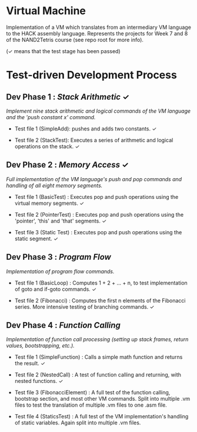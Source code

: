 # Virtual Machine #
Implementation of a VM which translates from an intermediary VM language to the HACK assembly language. Represents the projects for Week 7 and 8 of the NAND2Tetris course (see repo root for more info).

(✓ means that the test stage has been passed)

# Test-driven Development Process #

Dev Phase 1 : *Stack Arithmetic* ✓
--------
*Implement nine stack arithmetic and logical commands of the VM language and the 'push constant x' command.*

* Test file 1 (SimpleAdd): pushes and adds two constants. ✓

* Test file 2 (StackTest): Executes a series of arithmetic and logical operations on the stack. ✓

Dev Phase 2 : *Memory Access* ✓
--------
*Full implementation of the VM language's push and pop commands and handling of all eight memory segments.*

* Test file 1 (BasicTest) : Executes pop and push operations using the virtual memory segments. ✓

* Test file 2 (PointerTest) : Executes pop and push operations using the 'pointer', 'this' and 'that' segments. ✓

* Test file 3 (Static Test) : Executes pop and push operations using the static segment. ✓ 

Dev Phase 3 : *Program Flow*
--------
*Implementation of program flow commands.*

* Test file 1 (BasicLoop) : Computes 1 + 2 + ... + n, to test implementation of goto and if-goto commands. ✓

* Test file 2 (Fibonacci) : Computes the first n elements of the Fibonacci series. More intensive testing of branching commands. ✓

Dev Phase 4 : *Function Calling*
--------
*Implementation of function call processing (setting up stack frames, return values, bootstrapping, etc.).*

* Test file 1 (SimpleFunction) : Calls a simple math function and returns the result. ✓

* Test file 2 (NestedCall) : A test of function calling and returning, with nested functions. ✓

* Test file 3 (FibonacciElement) : A full test of the function calling, bootstrap section, and most other VM commands. Split into multiple .vm files to test the translation of multiple .vm files to one .asm file.

* Test file 4 (StaticsTest) : A full test of the VM implementation's handling of static variables. Again split into multiple .vm files.
